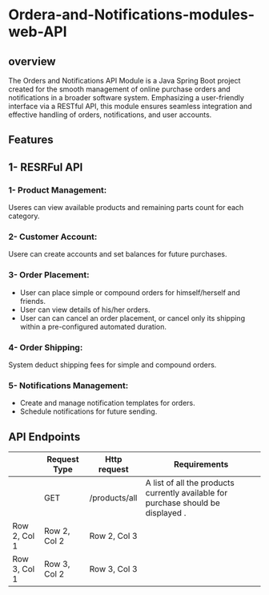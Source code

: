 # Ordera-and-Notifications-modules-web-API
## overview
The Orders and Notifications API Module is a Java Spring Boot project created for the smooth management of online purchase orders and notifications in a broader software system.
Emphasizing a user-friendly interface via a RESTful API, this module ensures seamless integration and effective handling of orders, notifications, and user accounts.

## Features
## 1- RESRFul API
### 1- Product Management:
Useres can view available products and remaining parts count for each category.
### 2- Customer Account:
Usere can create accounts and set balances for future purchases.
### 3- Order Placement:
* User can place simple or compound orders for himself/herself and friends.
* User can view details of his/her orders.
* User can can cancel an order placement, or cancel only its shipping within a pre-configured automated duration.
### 4- Order Shipping:
System deduct shipping fees for simple and compound orders.
### 5- Notifications Management:
* Create and manage notification templates for orders.
* Schedule notifications for future sending.

## API Endpoints
|  | Request Type | Http request | Requirements | 
|----------|----------|----------|----------|
|   | GET | /products/all | A list of all the products currently available for purchase should be displayed . |
| Row 2, Col 1 | Row 2, Col 2 | Row 2, Col 3 |
| Row 3, Col 1 | Row 3, Col 2 | Row 3, Col 3 |
